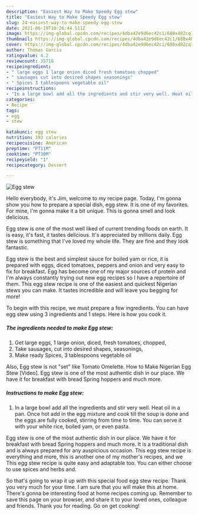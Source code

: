 ```yaml
---
description: "Easiest Way to Make Speedy Egg stew"
title: "Easiest Way to Make Speedy Egg stew"
slug: 24-easiest-way-to-make-speedy-egg-stew
date: 2021-06-19T10:26:44.511Z
image: https://img-global.cpcdn.com/recipes/4dba42e9d6ec42c1/680x482cq70/egg-stew-recipe-main-photo.jpg
thumbnail: https://img-global.cpcdn.com/recipes/4dba42e9d6ec42c1/680x482cq70/egg-stew-recipe-main-photo.jpg
cover: https://img-global.cpcdn.com/recipes/4dba42e9d6ec42c1/680x482cq70/egg-stew-recipe-main-photo.jpg
author: Thomas Garcia
ratingvalue: 4.2
reviewcount: 35718
recipeingredient:
- " large eggs 1 large onion diced fresh tomatoes chopped"
- " sausages cut into desired shapes seasonings"
- " Spices 3 tablespoons vegetable oil"
recipeinstructions:
- "In a large bowl add all the ingredients and stir very well. Heat oil in a pan. Once hot add in the egg mixture and cook till the soup is done and the eggs are fully cooked, stirring from time to time. You can serve it with your white rice, boiled yam, or even pasta."
categories:
- Recipe
tags:
- egg
- stew

katakunci: egg stew 
nutrition: 193 calories
recipecuisine: American
preptime: "PT11M"
cooktime: "PT30M"
recipeyield: "1"
recipecategory: Dessert

---
```



![Egg stew](https://img-global.cpcdn.com/recipes/4dba42e9d6ec42c1/680x482cq70/egg-stew-recipe-main-photo.jpg)

Hello everybody, it's Jim, welcome to my recipe page. Today, I'm gonna show you how to prepare a special dish, egg stew. It is one of my favorites. For mine, I'm gonna make it a bit unique. This is gonna smell and look delicious.

Egg stew is one of the most well liked of current trending foods on earth. It is easy, it's fast, it tastes delicious. It's appreciated by millions daily. Egg stew is something that I've loved my whole life. They are fine and they look fantastic.

Egg stew is the best and simplest sauce for boiled yam or rice, it is prepared with eggs, diced tomatoes, peppers and onion and very easy to fix for breakfast. Egg has become one of my major sources of protein and I&#39;m always constantly trying out new egg recipes so I have a repertoire of them. This egg stew recipe is one of the easiest and quickest Nigerian stews you can make. It tastes incredible and will leave you begging for more!


To begin with this recipe, we must prepare a few ingredients. You can have egg stew using 3 ingredients and 1 steps. Here is how you cook it.

<!--inarticleads1-->

##### The ingredients needed to make Egg stew:

1. Get  large eggs, 1 large onion, diced, fresh tomatoes, chopped,
1. Take  sausages, cut into desired shapes, seasonings,
1. Make ready  Spices, 3 tablespoons vegetable oil


Also, Egg stew is not &#34;set&#34; like Tomato Omelette. How to Make Nigerian Egg Stew [Video]. Egg stew is one of the most authentic dish in our place. We have it for breakfast with bread Spring hoppers and much more. 

<!--inarticleads2-->

##### Instructions to make Egg stew:

1. In a large bowl add all the ingredients and stir very well. Heat oil in a pan. Once hot add in the egg mixture and cook till the soup is done and the eggs are fully cooked, stirring from time to time. You can serve it with your white rice, boiled yam, or even pasta.


Egg stew is one of the most authentic dish in our place. We have it for breakfast with bread Spring hoppers and much more. It is a traditional dish and is always prepared for any auspicious occasion. This egg stew recipe is everything and more, this is another one of my mother&#39;s recipes, and we This egg stew recipe is quite easy and adaptable too. You can either choose to use spices and herbs and. 

So that's going to wrap it up with this special food egg stew recipe. Thank you very much for your time. I am sure that you will make this at home. There's gonna be interesting food at home recipes coming up. Remember to save this page on your browser, and share it to your loved ones, colleague and friends. Thank you for reading. Go on get cooking!
